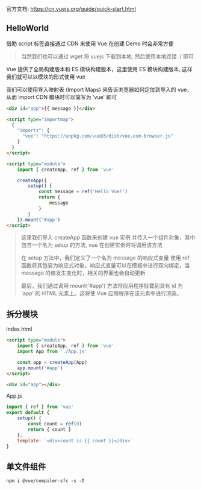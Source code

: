 

官方文档:
https://cn.vuejs.org/guide/quick-start.html

## HelloWorld

借助 script 标签直接通过 CDN 来使用 Vue 在创建 Demo 时会非常方便

> 当然我们也可以通过 wget 将 vuejs 下载到本地, 然后使用本地连接 ./ 即可

Vue 提供了全局构建版本和 ES 模块构建版本，这里使用 ES 模块构建版本, 这样我们就可以以模块的形式使用 vue

我们可以使用导入映射表 (Import Maps) 来告诉浏览器如何定位到导入的 vue，从而 import CDN 模块时可以简写为 'vue' 即可

```html
<div id="app">{{ message }}</div>

<script type="importmap">
  {
    "imports": {
      "vue": "https://unpkg.com/vue@3/dist/vue.esm-browser.js"
    }
  }
</script>

<script type="module">
    import { createApp, ref } from 'vue'

    createApp({
        setup() {
            const message = ref('Hello Vue!')
            return {
                message
            }
        }
    }).mount('#app')
</script>
```

> 这里我们导入 createApp 函数来创建 vue 实例
> 并传入一个组件对象，其中包含一个名为 setup 的方法, vue 在创建实例时将调用该方法
> 
> 在 setup 方法中，我们定义了一个名为 message 的响应式变量
> 使用 ref 函数将其包装为响应式对象。响应式变量可以在模板中进行双向绑定，当  message  的值发生变化时，相关的界面也会自动更新
>
> 最后，我们通过调用 mount('#app') 方法将应用程序挂载到具有 id 为 'app' 的 HTML 元素上。这将使 Vue 应用程序在该元素中进行渲染。 


## 拆分模块

index.html

```html
<script type="module">
    import { createApp, ref } from 'vue'
    import App from './App.js'

    const app = createApp(App)
    app.mount('#app')
</script>

<div id="app"></div>
```

App.js

```js
import { ref } from 'vue'
export default {
    setup() {
        const count = ref(0)
        return { count }
    },
    template: `<div>count is {{ count }}</div>`
}
```

## 单文件组件

```
npm i @vue/compiler-sfc -s -D
```